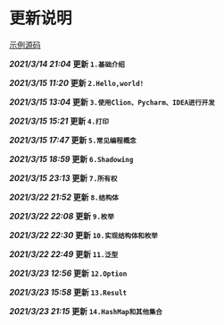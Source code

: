 # 更新说明

[示例源码](https://gitee.com/sangshengjie802/rust_sample_code)

**_2021/3/14 21:04_ 更新 `1.基础介绍`**

**_2021/3/15 11:20_ 更新 `2.Hello,world!`**

**_2021/3/15 13:04_ 更新 `3.使用Clion、Pycharm、IDEA进行开发`**

**_2021/3/15 15:21_ 更新 `4.打印`**

**_2021/3/15 17:47_ 更新 `5.常见编程概念`**

**_2021/3/15 18:59_ 更新 `6.Shadowing`**

**_2021/3/15 23:13_ 更新 `7.所有权`**

**_2021/3/22 21:52_ 更新 `8.结构体`**

**_2021/3/22 22:08_ 更新 `9.枚举`**

**_2021/3/22 22:30_ 更新 `10.实现结构体和枚举`**

**_2021/3/22 22:49_ 更新 `11.泛型`**

**_2021/3/23 12:56_ 更新 `12.Option`**

**_2021/3/23 15:58_ 更新 `13.Result`**

**_2021/3/23 21:15_ 更新 `14.HashMap和其他集合`**

